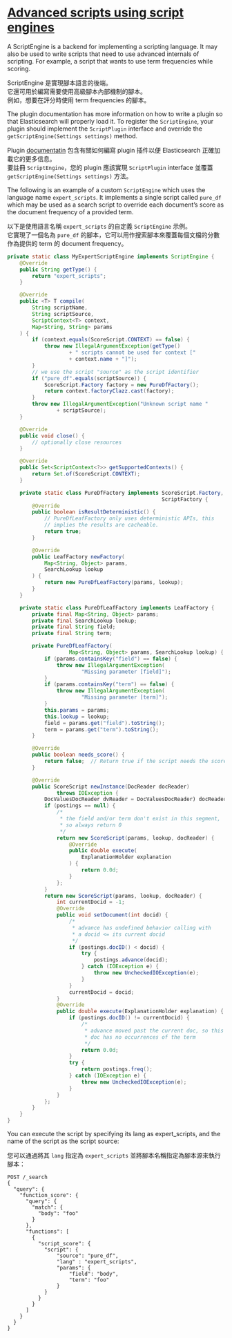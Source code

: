 # [Advanced scripts using script engines](https://www.elastic.co/guide/en/elasticsearch/reference/current/modules-scripting-engine.html)

A ScriptEngine is a backend for implementing a scripting language. 
It may also be used to write scripts that need to use advanced internals of scripting. 
For example, a script that wants to use term frequencies while scoring.

ScriptEngine 是實現腳本語言的後端。  
它還可用於編寫需要使用高級腳本內部機制的腳本。  
例如，想要在評分時使用 term frequencies 的腳本。

The plugin documentation has more information on how to write a plugin so that Elasticsearch will properly load it. 
To register the `ScriptEngine`, your plugin should implement the `ScriptPlugin` interface and override the `getScriptEngine(Settings settings)` method.

Plugin [documentatin](https://www.elastic.co/guide/en/elasticsearch/plugins/8.5/plugin-authors.html) 包含有關如何編寫 plugin 插件以便 Elasticsearch 正確加載它的更多信息。  
要註冊 `ScriptEngine`，您的 plugin 應該實現 `ScriptPlugin` interface 並覆蓋 `getScriptEngine(Settings settings)` 方法。

The following is an example of a custom `ScriptEngine` which uses the language name `expert_scripts`. 
It implements a single script called `pure_df` which may be used as a search script to override each document’s score as the document frequency of a provided term.

以下是使用語言名稱 `expert_scripts` 的自定義 `ScriptEngine` 示例。  
它實現了一個名為 `pure_df` 的腳本，它可以用作搜索腳本來覆蓋每個文檔的分數作為提供的 term 的 document frequency。

```java
private static class MyExpertScriptEngine implements ScriptEngine {
    @Override
    public String getType() {
        return "expert_scripts";
    }

    @Override
    public <T> T compile(
        String scriptName,
        String scriptSource,
        ScriptContext<T> context,
        Map<String, String> params
    ) {
        if (context.equals(ScoreScript.CONTEXT) == false) {
            throw new IllegalArgumentException(getType()
                    + " scripts cannot be used for context ["
                    + context.name + "]");
        }
        // we use the script "source" as the script identifier
        if ("pure_df".equals(scriptSource)) {
            ScoreScript.Factory factory = new PureDfFactory();
            return context.factoryClazz.cast(factory);
        }
        throw new IllegalArgumentException("Unknown script name "
                + scriptSource);
    }

    @Override
    public void close() {
        // optionally close resources
    }

    @Override
    public Set<ScriptContext<?>> getSupportedContexts() {
        return Set.of(ScoreScript.CONTEXT);
    }

    private static class PureDfFactory implements ScoreScript.Factory,
                                                  ScriptFactory {
        @Override
        public boolean isResultDeterministic() {
            // PureDfLeafFactory only uses deterministic APIs, this
            // implies the results are cacheable.
            return true;
        }

        @Override
        public LeafFactory newFactory(
            Map<String, Object> params,
            SearchLookup lookup
        ) {
            return new PureDfLeafFactory(params, lookup);
        }
    }

    private static class PureDfLeafFactory implements LeafFactory {
        private final Map<String, Object> params;
        private final SearchLookup lookup;
        private final String field;
        private final String term;

        private PureDfLeafFactory(
                    Map<String, Object> params, SearchLookup lookup) {
            if (params.containsKey("field") == false) {
                throw new IllegalArgumentException(
                        "Missing parameter [field]");
            }
            if (params.containsKey("term") == false) {
                throw new IllegalArgumentException(
                        "Missing parameter [term]");
            }
            this.params = params;
            this.lookup = lookup;
            field = params.get("field").toString();
            term = params.get("term").toString();
        }

        @Override
        public boolean needs_score() {
            return false;  // Return true if the script needs the score
        }

        @Override
        public ScoreScript newInstance(DocReader docReader)
                throws IOException {
            DocValuesDocReader dvReader = DocValuesDocReader) docReader);             PostingsEnum postings = dvReader.getLeafReaderContext()                     .reader().postings(new Term(field, term;
            if (postings == null) {
                /*
                 * the field and/or term don't exist in this segment,
                 * so always return 0
                 */
                return new ScoreScript(params, lookup, docReader) {
                    @Override
                    public double execute(
                        ExplanationHolder explanation
                    ) {
                        return 0.0d;
                    }
                };
            }
            return new ScoreScript(params, lookup, docReader) {
                int currentDocid = -1;
                @Override
                public void setDocument(int docid) {
                    /*
                     * advance has undefined behavior calling with
                     * a docid <= its current docid
                     */
                    if (postings.docID() < docid) {
                        try {
                            postings.advance(docid);
                        } catch (IOException e) {
                            throw new UncheckedIOException(e);
                        }
                    }
                    currentDocid = docid;
                }
                @Override
                public double execute(ExplanationHolder explanation) {
                    if (postings.docID() != currentDocid) {
                        /*
                         * advance moved past the current doc, so this
                         * doc has no occurrences of the term
                         */
                        return 0.0d;
                    }
                    try {
                        return postings.freq();
                    } catch (IOException e) {
                        throw new UncheckedIOException(e);
                    }
                }
            };
        }
    }
}
```

You can execute the script by specifying its lang as expert_scripts, and the name of the script as the script source:

您可以通過將其 `lang` 指定為 `expert_scripts` 並將腳本名稱指定為腳本源來執行腳本：

```http
POST /_search
{
  "query": {
    "function_score": {
      "query": {
        "match": {
          "body": "foo"
        }
      },
      "functions": [
        {
          "script_score": {
            "script": {
                "source": "pure_df",
                "lang" : "expert_scripts",
                "params": {
                    "field": "body",
                    "term": "foo"
                }
            }
          }
        }
      ]
    }
  }
}
```
